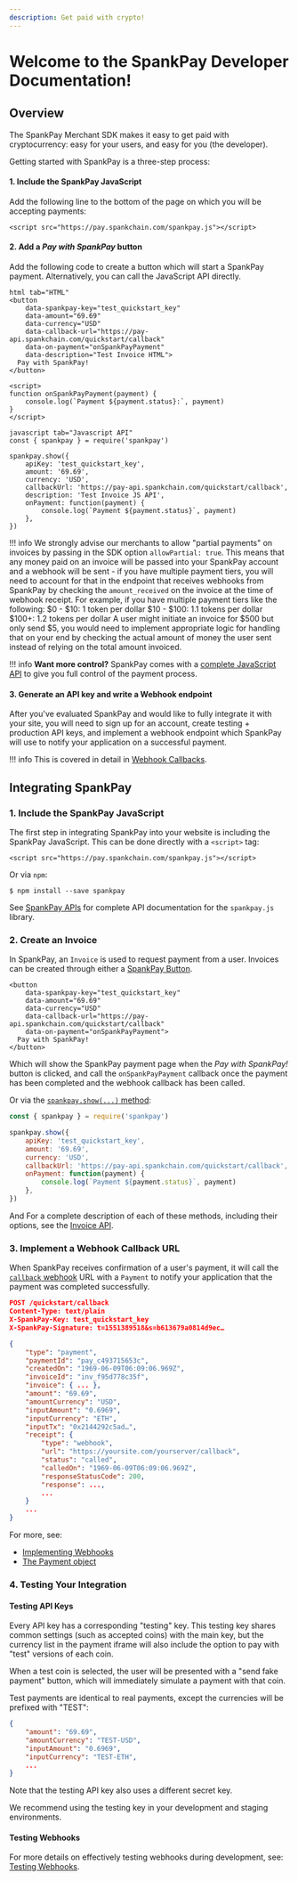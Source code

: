 ```yaml
---
description: Get paid with crypto!
---
```


# Welcome to the SpankPay Developer Documentation!

## Overview

The SpankPay Merchant SDK makes it easy to get paid with cryptocurrency: easy for your users, and easy for you \(the developer\).

Getting started with SpankPay is a three-step process:

#### 1. Include the SpankPay JavaScript

Add the following line to the bottom of the page on which you will be accepting payments:

```markup
<script src="https://pay.spankchain.com/spankpay.js"></script>
```

#### **2. Add a** _**Pay with SpankPay**_ **button**

Add the following code to create a button which will start a SpankPay payment. Alternatively, you can call the JavaScript API directly.


``` 
html tab="HTML" 
<button
    data-spankpay-key="test_quickstart_key"
    data-amount="69.69"
    data-currency="USD"
    data-callback-url="https://pay-api.spankchain.com/quickstart/callback"
    data-on-payment="onSpankPayPayment"
    data-description="Test Invoice HTML">
  Pay with SpankPay!
</button>

<script>
function onSpankPayPayment(payment) {
    console.log(`Payment ${payment.status}:`, payment)
}
</script>
```

``` 
javascript tab="Javascript API"
const { spankpay } = require('spankpay')

spankpay.show({
    apiKey: 'test_quickstart_key',
    amount: '69.69',
    currency: 'USD',
    callbackUrl: 'https://pay-api.spankchain.com/quickstart/callback',
    description: 'Test Invoice JS API',
    onPayment: function(payment) {
        console.log(`Payment ${payment.status}`, payment)
    },
})
```


!!! info
    We strongly advise our merchants to allow "partial payments" on invoices by passing in the SDK option `allowPartial: true`. This means that any money paid on an invoice will be passed into your SpankPay account and a webhook will be sent - if you have multiple payment tiers, you will need to account for that in the endpoint that receives webhooks from SpankPay by checking the `amount_received` on the invoice at the time of webhook receipt.
For example, if you have multiple payment tiers like the following:
$0 - $10: 1 token per dollar
$10 - $100: 1.1 tokens per dollar
$100+: 1.2 tokens per dollar
A user might initiate an invoice for $500 but only send $5, you would need to implement appropriate logic for handling that on your end by checking the actual
amount of money the user sent instead of relying on the total amount invoiced.


!!! info
    **Want more control?** SpankPay comes with a [complete JavaScript API](api-reference.md) to give you full control of the payment process.

#### 3. Generate an API key and write a Webhook endpoint

After you've evaluated SpankPay and would like to fully integrate it with your site, you will need to sign up for an account, create testing + production API keys, and implement a webhook endpoint which SpankPay will use to notify your application on a successful payment.

!!! info
    This is covered in detail in [Webhook Callbacks](api-reference.md#webhook-callbacks).

## Integrating SpankPay

### 1. Include the SpankPay JavaScript

The first step in integrating SpankPay into your website is including the SpankPay JavaScript. This can be done directly with a `<script>` tag:

```markup
<script src="https://pay.spankchain.com/spankpay.js"></script>
```

Or via `npm`:

```text
$ npm install --save spankpay
```

See [SpankPay APIs](api-reference.md) for complete API documentation for the `spankpay.js` library.

### 2. Create an Invoice

In SpankPay, an `Invoice` is used to request payment from a user. Invoices can be created through either a [SpankPay Button](api-reference.md#creating-a-purchase-with-a-button).

```markup
<button
    data-spankpay-key="test_quickstart_key"
    data-amount="69.69"
    data-currency="USD"
    data-callback-url="https://pay-api.spankchain.com/quickstart/callback"
    data-on-payment="onSpankPayPayment">
  Pay with SpankPay!
</button>
```

Which will show the SpankPay payment page when the _Pay with SpankPay!_ button is clicked, and call the `onSpankPayPayment` callback once the payment has been completed and the webhook callback has been called.

Or via the [`spankpay.show(...)` method](api-reference.md#creating-an-invoice-with-the-spankpay-javascript-api):

```javascript
const { spankpay } = require('spankpay')

spankpay.show({
    apiKey: 'test_quickstart_key',
    amount: '69.69',
    currency: 'USD',
    callbackUrl: 'https://pay-api.spankchain.com/quickstart/callback',
    onPayment: function(payment) {
        console.log(`Payment ${payment.status}`, payment)
    },
})
```

And For a complete description of each of these methods, including their options, see the [Invoice API](api-reference.md#invoice).

### 3. Implement a Webhook Callback URL

When SpankPay receives confirmation of a user's payment, it will call the [`callback` webhook](api-reference.md#webhook-callbacks) URL with a `Payment` to notify your application that the payment was completed successfully.

``` json
POST /quickstart/callback
Content-Type: text/plain
X-SpankPay-Key: test_quickstart_key
X-SpankPay-Signature: t=1551389518&s=b613679a0814d9ec…

{
    "type": "payment",
    "paymentId": "pay_c493715653c",
    "createdOn": "1969-06-09T06:09:06.969Z",
    "invoiceId": "inv_f95d778c35f",
    "invoice": { ... },
    "amount": "69.69",
    "amountCurrency": "USD",
    "inputAmount": "0.6969",
    "inputCurrency": "ETH",
    "inputTx": "0x2144292c5ad…",
    "receipt": {
        "type": "webhook",
        "url": "https://yoursite.com/yourserver/callback",
        "status": "called",
        "calledOn": "1969-06-09T06:09:06.969Z",
        "responseStatusCode": 200,
        "response": ...,
        ...
    }
    ...
}
```

For more, see:

* [Implementing Webhooks](api-reference.md#webhook-callbacks)
* [The Payment object](api-reference.md#payment)

### **4. Testing Your Integration**

#### **Testing API Keys**

Every API key has a corresponding "testing" key. This testing key shares common settings \(such as accepted coins\) with the main key, but the currency list in the payment iframe will also include the option to pay with "test" versions of each coin.

When a test coin is selected, the user will be presented with a "send fake payment" button, which will immediately simulate a payment with that coin.

Test payments are identical to real payments, except the currencies will be prefixed with "TEST":

``` json
{
    "amount": "69.69",
    "amountCurrency": "TEST-USD",
    "inputAmount": "0.6969",
    "inputCurrency": "TEST-ETH",
    ...
}
```

Note that the testing API key also uses a different secret key.

We recommend using the testing key in your development and staging environments.

#### Testing Webhooks

For more details on effectively testing webhooks during development, see: [Testing Webhooks](api-reference.md#testing-webhooks).

#### 




